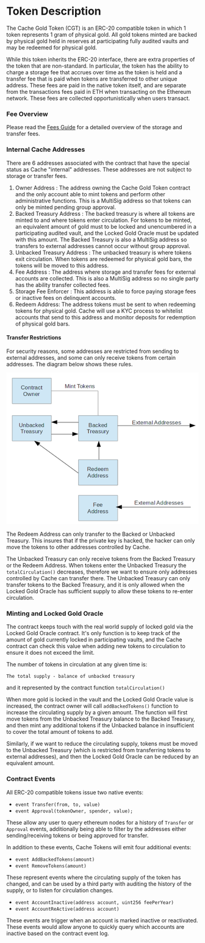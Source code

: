 # Token Description

The Cache Gold Token (CGT) is an ERC-20 compatible token in which 1 token represents 1 gram of physical gold. All gold tokens minted are backed by physical gold held in reserves at participating fully audited vaults and may be redeemed for physical gold.

While this token inherits the ERC-20 interface, there are extra properties of the token that are non-standard. In particular, the token has the ability to charge a storage fee that accrues over time as the token is held and a transfer fee that is paid when tokens are transferred to other unique address. These fees are paid in the native token itself, and are separate from the transactions fees paid in ETH when transacting on the Ethereum network. These fees are collected opportunistically when users transact.

### Fee Overview

Please read the [Fees Guide](./FEES.md) for a detailed overview of the storage and transfer fees.

### Internal Cache Addresses

There are 6 addresses associated with the contract that have the special status as Cache "internal" addresses. These addresses are not subject to storage or transfer fees.

1.  Owner Address : The address owning the Cache Gold Token contract and the only account able to mint tokens and perform other administrative functions. This is a MultiSig address so that tokens can only be minted pending group approval.
2.  Backed Treasury Address : The backed treasury is where all tokens are minted to and where tokens enter circulation. For tokens to be minted, an equivalent amount of gold must to be locked and unencumbered in a participating audited vault, and the Locked Gold Oracle must be updated with this amount. The Backed Treasury is also a MultiSig address so transfers to external addresses cannot occur without group approval.
3.  Unbacked Treasury Address : The unbacked treasury is where tokens exit circulation. When tokens are redeemed for physical gold bars, the tokens will be moved to this address.
4.  Fee Address : The address where storage and transfer fees for external accounts are collected. This is also a MultiSig address so no single party has the ability transfer collected fees.
5.  Storage Fee Enforcer : This address is able to force paying storage fees or inactive fees on delinquent accounts.
6.  Redeem Address: The address tokens must be sent to when redeeming tokens for physical gold. Cache will use a KYC process to whitelist accounts that send to this address and monitor deposits for redemption of physical gold bars.

#### Transfer Restrictions

For security reasons, some addresses are restricted from sending to external addresses, and some can only receive tokens from certain addresses. The diagram below shows these rules. 

![Addresses](./img/addresses.png)

The Redeem Address can only transfer to the Backed or Unbacked Treasury. This insures that if the private key is hacked, the hacker can only move the tokens to other addresses controlled by Cache.

The Unbacked Treasury can only receive tokens from the Backed Treasury or the Redeem Address. When tokens enter the Unbacked Treasury the `totalCirculation()` decreases, therefore we want to ensure only addresses controlled by Cache can transfer there. The Unbacked Treasury can only transfer tokens to the Backed Treasury, and it is only allowed when the Locked Gold Oracle has sufficient supply to allow these tokens to re-enter circulation.


### Minting and Locked Gold Oracle

The contract keeps touch with the real world supply of locked gold via the Locked Gold Oracle contract. It's only function is to keep track of the amount of gold currently locked in participating vaults, and the Cache contract can check this value when adding new tokens to circulation to ensure it does not exceed the limit. 

The number of tokens in circulation at any given time is:
```
The total supply - balance of unbacked treasury
```
and it represented by the contract function `totalCirculation()`

When more gold is locked in the vault and the Locked Gold Oracle value is increased, the contract owner will call `addBackedTokens()` function to increase the circulating supply by a given amount. The function will first move tokens from the Unbacked Treasury balance to the Backed Treasury, and then mint any additional tokens if the Unbacked balance in insufficient to cover the total amount of tokens to add. 

Similarly, if we want to reduce the circulating supply, tokens must be moved to the Unbacked Treasury (which is restricted from transferring tokens to external addresses), and then the Locked Gold Oracle can be reduced by an equivalent amount.

### Contract Events

All ERC-20 compatible tokens issue two native events:

* `event Transfer(from, to, value)`
* `event Approval(tokenOwner, spender, value);`

These allow any user to query ethereum nodes for a history of `Transfer` or `Approval` events, additionally being able to filter by the addresses either sending/receiving tokens or being approved for transfer.

In addition to these events, Cache Tokens will emit four additional events:

* `event AddBackedTokens(amount)`
* `event RemoveTokens(amount)`

These represent events where the circulating supply of the token has changed, and can be used by a third party with auditing the history of the supply, or to listen for circulation changes.

* `event AccountInactive(address account, uint256 feePerYear)`
* `event AccountReActive(address account)`

These events are trigger when an account is marked inactive or reactivated. These events would allow anyone to quickly query which accounts are inactive based on the contract event log.
